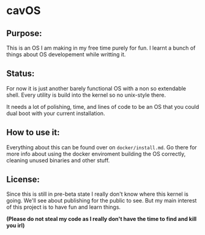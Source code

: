 # cavOS
## Purpose:
This is an OS I am making in my free time purely for fun. I learnt a bunch of things about OS developement while writting it. 

## Status:
For now it is just another barely functional OS with a non so extendable shell. Every utility is build into the kernel so no unix-style there.

It needs a lot of polishing, time, and lines of code to be an OS that you could dual boot with your current installation. 

## How to use it:
Everything about this can be found over on ``docker/install.md``. Go there for more info about using the docker enviroment building the OS correctly, cleaning unused binaries and other stuff. 

## License:
Since this is still in pre-beta state I really don't know where this kernel is going. We'll see about publishing for the public to see. But my main interest of this project is to have fun and learn things. 

**(Please do not steal my code as I really don't have the time to find and kill you irl)**

